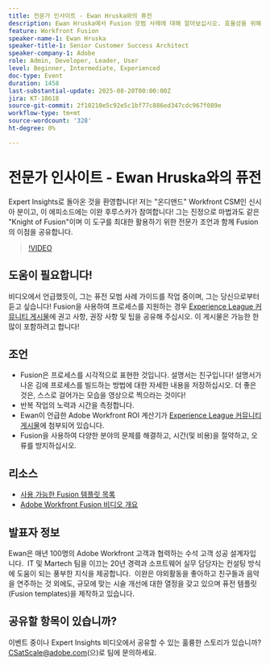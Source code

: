 ```yaml
---
title: 전문가 인사이트 - Ewan Hruska와의 퓨전
description: Ewan Hruska에서 Fusion 모범 사례에 대해 알아보십시오. 효율성을 위해 Adobe Workfront Fusion을 사용하여 워크플로우를 문서화, 최적화 및 확장하는 방법을 알아봅니다.
feature: Workfront Fusion
speaker-name-1: Ewan Hruska
speaker-title-1: Senior Customer Success Architect
speaker-company-1: Adobe
role: Admin, Developer, Leader, User
level: Beginner, Intermediate, Experienced
doc-type: Event
duration: 1458
last-substantial-update: 2025-08-20T00:00:00Z
jira: KT-18618
source-git-commit: 2f10210e5c92e5c1bf77c886ed347cdc967f089e
workflow-type: tm+mt
source-wordcount: '328'
ht-degree: 0%

---
```



# 전문가 인사이트 - Ewan Hruska와의 퓨전

Expert Insights로 돌아온 것을 환영합니다!  저는 &quot;온디맨드&quot; Workfront CSM인 신시아 분이고, 이 에피소드에는 이완 후루스카가 참여합니다! 그는 진정으로 마법과도 같은 &quot;Knight of Fusion&quot;이며 이 도구를 최대한 활용하기 위한 전문가 조언과 함께 Fusion의 이점을 공유합니다.

>[!VIDEO](https://video.tv.adobe.com/v/3469896/?learn=on&enablevpops)

## 도움이 필요합니다!

비디오에서 언급했듯이, 그는 퓨전 모범 사례 가이드를 작업 중이며, 그는 당신으로부터 듣고 싶습니다!  Fusion을 사용하여 프로세스를 지원하는 경우 [Experience League 커뮤니티 게시물](https://experienceleaguecommunities.adobe.com/t5/workfront-discussions/video-february-2024-workfront-expert-insights-fusion-with-ewan/td-p/657114?profile.language=ko)에 권고 사항, 권장 사항 및 팁을 공유해 주십시오. 이 게시물은 가능한 한 많이 포함하려고 합니다!

## 조언

* Fusion은 프로세스를 시각적으로 표현한 것입니다. 설명서는 친구입니다! 설명서가 나온 김에 프로세스를 빌드하는 방법에 대한 자세한 내용을 저장하십시오.  더 좋은 것은, 스스로 걸어가는 모습을 영상으로 찍으라는 것이다!
* 반복 작업의 노력과 시간을 측정합니다.
* Ewan이 언급한 Adobe Workfront ROI 계산기가 [Experience League 커뮤니티 게시물](https://experienceleaguecommunities.adobe.com/t5/workfront-discussions/video-february-2024-workfront-expert-insights-fusion-with-ewan/td-p/657114?profile.language=ko)에 첨부되어 있습니다.
* Fusion을 사용하여 다양한 분야의 문제를 해결하고, 시간(및 비용)을 절약하고, 오류를 방지하십시오.

## 리소스

* [사용 가능한 Fusion 템플릿 목록](https://experienceleague.adobe.com/docs/workfront/using/adobe-workfront-fusion/scenarios-in-fusion/fusion-scenario-templates/currently-available-fusion-templates.html?lang=ko)
* [Adobe Workfront Fusion 비디오 개요](https://experienceleague.adobe.com/docs/workfront/using/adobe-workfront-fusion/get-started-with-workfront-fusion/fusion-basics-videos.html?lang=ko)

## 발표자 정보

Ewan은 매년 100명의 Adobe Workfront 고객과 협력하는 수석 고객 성공 설계자입니다.  IT 및 Martech 팀을 이끄는 20년 경력과 소프트웨어 실무 담당자는 컨설팅 방식에 도움이 되는 풍부한 지식을 제공합니다.  이완은 야외활동을 좋아하고 친구들과 음악을 연주하는 것 외에도, 규모에 맞는 시술 개선에 대한 열정을 갖고 있으며 퓨전 템플릿(Fusion templates)을 제작하고 있습니다.

## 공유할 항목이 있습니까?

이벤트 중이나 Expert Insights 비디오에서 공유할 수 있는 훌륭한 스토리가 있습니까? [CSatScale@adobe.com](mailto:CSatScale@adobe.com)(으)로 팀에 문의하세요.
